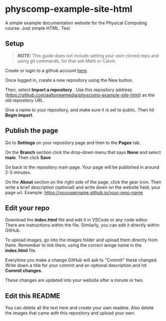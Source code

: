 # physcomp-example-site-html

A simple example documentation website for the Physical Computing course. Just simple HTML. Test

## Setup

> **_NOTE:_** This guide does not include setting your own cloned repo and using git commands, for that ask Matti or Calvin.

Create or login to a github account [here](https://github.com/login).

Once logged in, create a new repository using the New button.

Then, select **Import a repository**
.
Use this repository address (https://github.com/aaltonewmedia/physcomp-example-site-html) as the old repository URL.

Give a name to your repository, and make sure it is set to public. Then hit **Begin import**.

## Publish the page

Go to **Settings** on your repository page and then to the **Pages** tab.

On the **Branch** section click the drop-down menu that says **None** and select **main**. Then click **Save**

Go back to the repository main page. Your page will be published in around 2-3 minutes.

On the **About** section on the right side of the page, click the gear icon. Then write a brief description (optional) and write down on the website field, your page url. Example: https://yourusername.github.io/your-repo-name

## Edit your repo

Download the **index.html** file and edit it in VSCode or any code editor. There are instructions within the file. Similarly, you can edit it directly within GitHub.

To upload images, go into the images folder and upload them directly from there. Remember to link them, using the correct iamge name in the **index.html** file.

Everytime you make a change GitHub will ask to "Commit" these changed. Write down a title for your commit and an optional description and hit **Commit changes**.

These changes are updated into your website after a minute or two.

## Edit this README

You can delete all the text here and create your own readme. Also delete the images that came with this repository and upload your own.
